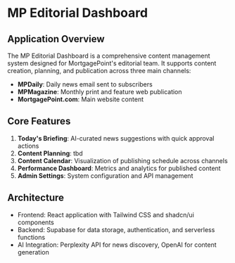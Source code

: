 
# MP Editorial Dashboard

## Application Overview
The MP Editorial Dashboard is a comprehensive content management system designed for MortgagePoint's editorial team. It supports content creation, planning, and publication across three main channels:

- **MPDaily**: Daily news email sent to subscribers
- **MPMagazine**: Monthly print and feature web publication
- **MortgagePoint.com**: Main website content

## Core Features

1. **Today's Briefing**: AI-curated news suggestions with quick approval actions
2. **Content Planning**: tbd
3. **Content Calendar**: Visualization of publishing schedule across channels
4. **Performance Dashboard**: Metrics and analytics for published content
5. **Admin Settings**: System configuration and API management

## Architecture
- Frontend: React application with Tailwind CSS and shadcn/ui components
- Backend: Supabase for data storage, authentication, and serverless functions
- AI Integration: Perplexity API for news discovery, OpenAI for content generation
